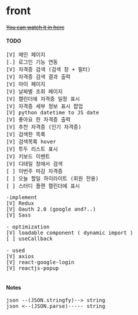# front

<del>[You can watch it in here](https://multicampus-jmtgr.github.io/front/)</del>

#### TODO

<pre>
[V] 메인 페이지
[.] 로그인 기능 연동
[V] 자격증 검색 (검색 창 + 필터)
[V] 자격증 검색 결과 출력
[V] 마이 페이지
[V] 날짜별 조회 페이지
[V] 캘린더에 자격증 일정 표시
[V] 자격증 세부 정보 표시 팝업
[V] python datetime to JS date 
[V] 좋아요 한 자격증 출력
[V] 추천 자격증 (인기 자격증) 
[V] 검색한 목록 
[V] 검색목록 hover 
[V] 투두 리스트 표시
[V] 키보드 이벤트 
[V] 디테일 창에서 검색
[ ] 이번주 마감 자격증 
[ ] 오늘 할일 하이라이트 (회원 전용)
[ ] 스터디 플랜 캘린더에 표시
</pre>

<pre>
-implement 
[V] Redux
[V] Oauth 2.0 (google and?..)
[V] Sass

- optimization
[V] loadable component ( dynamic import )
[ ] useCallback

- used
[V] axios
[V] react-google-login
[V] reactjs-popup

</pre>

#### Notes

<pre>
json --(JSON.stringfy)--> string
json <--(JSON.parse)----- string
</pre>
